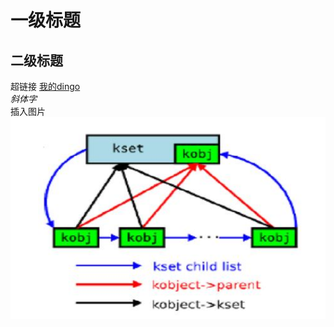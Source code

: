 # 一级标题
## 二级标题
超链接 [我的dingo](https://www.diigo.com/user/lantange198342?query=%E9%A9%B1%E5%8A%A8)  
_斜体字_  
插入图片  
![图片](/img/2019-03-12_175107.png)
